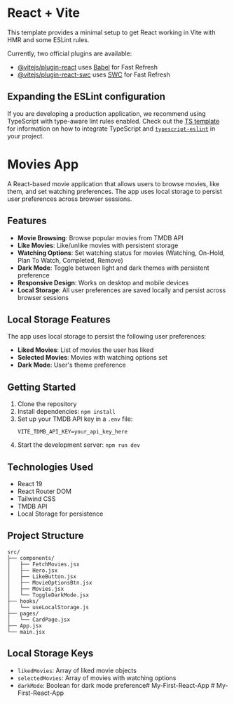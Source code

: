 # React + Vite

This template provides a minimal setup to get React working in Vite with HMR and some ESLint rules.

Currently, two official plugins are available:

- [@vitejs/plugin-react](https://github.com/vitejs/vite-plugin-react/blob/main/packages/plugin-react) uses [Babel](https://babeljs.io/) for Fast Refresh
- [@vitejs/plugin-react-swc](https://github.com/vitejs/vite-plugin-react/blob/main/packages/plugin-react-swc) uses [SWC](https://swc.rs/) for Fast Refresh

## Expanding the ESLint configuration

If you are developing a production application, we recommend using TypeScript with type-aware lint rules enabled. Check out the [TS template](https://github.com/vitejs/vite/tree/main/packages/create-vite/template-react-ts) for information on how to integrate TypeScript and [`typescript-eslint`](https://typescript-eslint.io) in your project.

# Movies App

A React-based movie application that allows users to browse movies, like them, and set watching preferences. The app uses local storage to persist user preferences across browser sessions.

## Features

- **Movie Browsing**: Browse popular movies from TMDB API
- **Like Movies**: Like/unlike movies with persistent storage
- **Watching Options**: Set watching status for movies (Watching, On-Hold, Plan To Watch, Completed, Remove)
- **Dark Mode**: Toggle between light and dark themes with persistent preference
- **Responsive Design**: Works on desktop and mobile devices
- **Local Storage**: All user preferences are saved locally and persist across browser sessions

## Local Storage Features

The app uses local storage to persist the following user preferences:

- **Liked Movies**: List of movies the user has liked
- **Selected Movies**: Movies with watching options set
- **Dark Mode**: User's theme preference

## Getting Started

1. Clone the repository
2. Install dependencies: `npm install`
3. Set up your TMDB API key in a `.env` file:
   ```
   VITE_TDMB_API_KEY=your_api_key_here
   ```
4. Start the development server: `npm run dev`

## Technologies Used

- React 19
- React Router DOM
- Tailwind CSS
- TMDB API
- Local Storage for persistence

## Project Structure

```
src/
├── components/
│   ├── FetchMovies.jsx
│   ├── Hero.jsx
│   ├── LikeButton.jsx
│   ├── MovieOptionsBtn.jsx
│   ├── Movies.jsx
│   └── ToggleDarkMode.jsx
├── hooks/
│   └── useLocalStorage.js
├── pages/
│   └── CardPage.jsx
├── App.jsx
└── main.jsx
```

## Local Storage Keys

- `likedMovies`: Array of liked movie objects
- `selectedMovies`: Array of movies with watching options
- `darkMode`: Boolean for dark mode preference#   M y - F i r s t - R e a c t - A p p  
 #   M y - F i r s t - R e a c t - A p p  
 